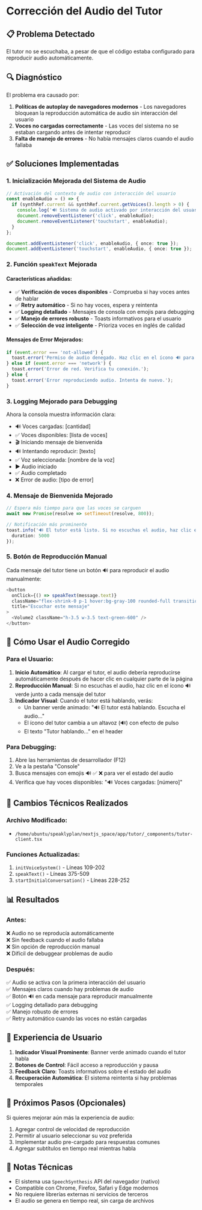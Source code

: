 
# Corrección del Audio del Tutor

## 📋 Problema Detectado
El tutor no se escuchaba, a pesar de que el código estaba configurado para reproducir audio automáticamente.

## 🔍 Diagnóstico
El problema era causado por:
1. **Políticas de autoplay de navegadores modernos** - Los navegadores bloquean la reproducción automática de audio sin interacción del usuario
2. **Voces no cargadas correctamente** - Las voces del sistema no se estaban cargando antes de intentar reproducir
3. **Falta de manejo de errores** - No había mensajes claros cuando el audio fallaba

## ✅ Soluciones Implementadas

### 1. Inicialización Mejorada del Sistema de Audio
```typescript
// Activación del contexto de audio con interacción del usuario
const enableAudio = () => {
  if (synthRef.current && synthRef.current.getVoices().length > 0) {
    console.log('🔊 Sistema de audio activado por interacción del usuario');
    document.removeEventListener('click', enableAudio);
    document.removeEventListener('touchstart', enableAudio);
  }
};

document.addEventListener('click', enableAudio, { once: true });
document.addEventListener('touchstart', enableAudio, { once: true });
```

### 2. Función `speakText` Mejorada

#### Características añadidas:
- ✅ **Verificación de voces disponibles** - Comprueba si hay voces antes de hablar
- ✅ **Retry automático** - Si no hay voces, espera y reintenta
- ✅ **Logging detallado** - Mensajes de consola con emojis para debugging
- ✅ **Manejo de errores robusto** - Toasts informativos para el usuario
- ✅ **Selección de voz inteligente** - Prioriza voces en inglés de calidad

#### Mensajes de Error Mejorados:
```typescript
if (event.error === 'not-allowed') {
  toast.error('Permiso de audio denegado. Haz clic en el ícono 🔊 para escuchar.');
} else if (event.error === 'network') {
  toast.error('Error de red. Verifica tu conexión.');
} else {
  toast.error('Error reproduciendo audio. Intenta de nuevo.');
}
```

### 3. Logging Mejorado para Debugging

Ahora la consola muestra información clara:
- 🔊 Voces cargadas: [cantidad]
- ✅ Voces disponibles: [lista de voces]
- 🎬 Iniciando mensaje de bienvenida
- 🔊 Intentando reproducir: [texto]
- ✅ Voz seleccionada: [nombre de la voz]
- ▶️ Audio iniciado
- ✅ Audio completado
- ❌ Error de audio: [tipo de error]

### 4. Mensaje de Bienvenida Mejorado

```typescript
// Espera más tiempo para que las voces se carguen
await new Promise(resolve => setTimeout(resolve, 800));

// Notificación más prominente
toast.info('🔊 El tutor está listo. Si no escuchas el audio, haz clic en el ícono 🔊 junto al mensaje', {
  duration: 5000
});
```

### 5. Botón de Reproducción Manual

Cada mensaje del tutor tiene un botón 🔊 para reproducir el audio manualmente:
```typescript
<button
  onClick={() => speakText(message.text)}
  className="flex-shrink-0 p-1 hover:bg-gray-100 rounded-full transition-colors"
  title="Escuchar este mensaje"
>
  <Volume2 className="h-3.5 w-3.5 text-green-600" />
</button>
```

## 🎯 Cómo Usar el Audio Corregido

### Para el Usuario:
1. **Inicio Automático**: Al cargar el tutor, el audio debería reproducirse automáticamente después de hacer clic en cualquier parte de la página
2. **Reproducción Manual**: Si no escuchas el audio, haz clic en el ícono 🔊 verde junto a cada mensaje del tutor
3. **Indicador Visual**: Cuando el tutor está hablando, verás:
   - Un banner verde animado: "🔊 El tutor está hablando. Escucha el audio..."
   - El ícono del tutor cambia a un altavoz (🔊) con efecto de pulso
   - El texto "Tutor hablando..." en el header

### Para Debugging:
1. Abre las herramientas de desarrollador (F12)
2. Ve a la pestaña "Console"
3. Busca mensajes con emojis 🔊 ✅ ❌ para ver el estado del audio
4. Verifica que hay voces disponibles: "🔊 Voces cargadas: [número]"

## 🔧 Cambios Técnicos Realizados

### Archivo Modificado:
- `/home/ubuntu/speaklyplan/nextjs_space/app/tutor/_components/tutor-client.tsx`

### Funciones Actualizadas:
1. `initVoiceSystem()` - Líneas 109-202
2. `speakText()` - Líneas 375-509
3. `startInitialConversation()` - Líneas 228-252

## 📊 Resultados

### Antes:
❌ Audio no se reproducía automáticamente  
❌ Sin feedback cuando el audio fallaba  
❌ Sin opción de reproducción manual  
❌ Difícil de debuggear problemas de audio

### Después:
✅ Audio se activa con la primera interacción del usuario  
✅ Mensajes claros cuando hay problemas de audio  
✅ Botón 🔊 en cada mensaje para reproducir manualmente  
✅ Logging detallado para debugging  
✅ Manejo robusto de errores  
✅ Retry automático cuando las voces no están cargadas

## 🎨 Experiencia de Usuario

1. **Indicador Visual Prominente**: Banner verde animado cuando el tutor habla
2. **Botones de Control**: Fácil acceso a reproducción y pausa
3. **Feedback Claro**: Toasts informativos sobre el estado del audio
4. **Recuperación Automática**: El sistema reintenta si hay problemas temporales

## 🚀 Próximos Pasos (Opcionales)

Si quieres mejorar aún más la experiencia de audio:
1. Agregar control de velocidad de reproducción
2. Permitir al usuario seleccionar su voz preferida
3. Implementar audio pre-cargado para respuestas comunes
4. Agregar subtítulos en tiempo real mientras habla

## 📝 Notas Técnicas

- El sistema usa `SpeechSynthesis` API del navegador (nativo)
- Compatible con Chrome, Firefox, Safari y Edge modernos
- No requiere librerías externas ni servicios de terceros
- El audio se genera en tiempo real, sin carga de archivos
